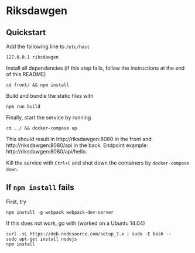 Riksdawgen
=========

## Quickstart

Add the following line to `/etc/host`

```127.0.0.1 riksdawgen```

Install all dependencies (if this step fails, follow the instructions at the end of this README)

```cd front/ && npm install```

Build and bundle the static files with

```npm run build```

Finally, start the service by running

```cd ../ && docker-compose up```

This should result in http://riksdawgen:8080 in the front and http://riksdawgen:8080/api in the back. Endpoint example: http://riksdawgen:8080/api/hello.

Kill the service with `Ctrl+C` and shut down the containers by `docker-compose down`.

## If `npm install` fails

First, try 

```
npm install -g webpack webpack-dev-server
```

If this does not work, go with (worked on a Ubuntu 14.04)

```
curl -sL https://deb.nodesource.com/setup_7.x | sudo -E bash --
sudo apt-get install nodejs
npm install
```
